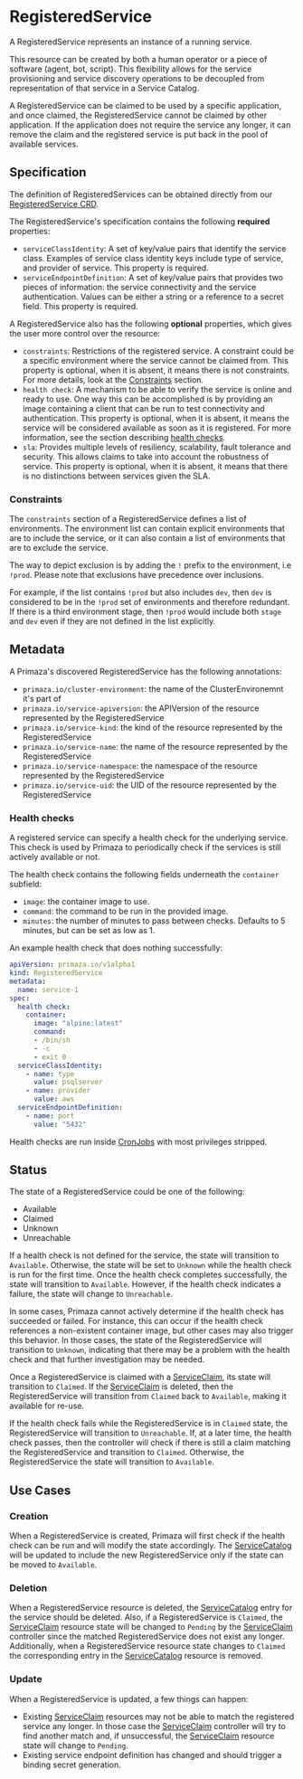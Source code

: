 # RegisteredService

A RegisteredService represents an instance of a running service.

This resource can be created by both a human operator or a piece of software (agent, bot, script).
This flexibility allows for the service provisioning and service discovery operations to be decoupled from representation of that service in a Service Catalog.

A RegisteredService can be claimed to be used by a specific application, and once claimed, the RegisteredService cannot be claimed by other application.
If the application does not require the service any longer, it can remove the claim and the registered service is put back in the pool of available services.

## Specification

The definition of RegisteredServices can be obtained directly from our [RegisteredService CRD](https://github.com/primaza/primaza/blob/main/config/crd/bases/primaza.io_registeredservices.yaml).

The RegisteredService's specification contains the following **required** properties:

- `serviceClassIdentity`: A set of key/value pairs that identify the service class.
Examples of service class identity keys include type of service, and provider of service.
This property is required.
- `serviceEndpointDefinition`: A set of key/value pairs that provides two pieces of information: the service connectivity and the service authentication.
Values can be either a string or a reference to a secret field.
This property is required.

A RegisteredService also has the following **optional** properties, which gives the user more control over the resource:

- `constraints`: Restrictions of the registered service.
  A constraint could be a specific environment where the service cannot be claimed from.
  This property is optional, when it is absent, it means there is not constraints.
  For more details, look at the [Constraints](#constraints) section.
- `health check`: A mechanism to be able to verify the service is online and ready to use.
  One way this can be accomplished is by providing an image containing a client that can be run to test connectivity and authentication.
  This property is optional, when it is absent, it means the service will be considered available as soon as it is registered.
  For more information, see the section describing [health checks](#health-checks).
- `sla`: Provides multiple levels of resiliency, scalability, fault tolerance and security.
  This allows claims to take into account the robustness of service.
  This property is optional, when it is absent, it means that there is no distinctions between services given the SLA.

### Constraints

The `constraints` section of a RegisteredService defines a list of environments.
The environment list can contain explicit environments that are to include the service, or it can also contain a list of environments that are to exclude the service.

The way to depict exclusion is by adding the `!` prefix to the environment, i.e `!prod`.
Please note that exclusions have precedence over inclusions.

For example, if the list contains `!prod` but also includes `dev`, then `dev` is considered to be in the `!prod` set of environments and therefore redundant.
If there is a third environment stage, then `!prod` would include both `stage` and `dev` even if they are not defined in the list explicitly.

## Metadata

A Primaza's discovered RegisteredService has the following annotations:

* `primaza.io/cluster-environment`: the name of the ClusterEnvironemnt it's part of
* `primaza.io/service-apiversion`: the APIVersion of the resource represented by the RegisteredService
* `primaza.io/service-kind`: the kind of the resource represented by the RegisteredService
* `primaza.io/service-name`: the name of the resource represented by the RegisteredService
* `primaza.io/service-namespace`: the namespace of the resource represented by the RegisteredService
* `primaza.io/service-uid`: the UID of the resource represented by the RegisteredService

### Health checks

A registered service can specify a health check for the underlying service.
This check is used by Primaza to periodically check if the services is still actively available or not.

The health check contains the following fields underneath the `container` subfield:
- `image`: the container image to use.
- `command`: the command to be run in the provided image.
- `minutes`: the number of minutes to pass between checks.
  Defaults to 5 minutes, but can be set as low as 1.

An example health check that does nothing successfully:
```yaml
apiVersion: primaza.io/v1alpha1
kind: RegisteredService
metadata:
  name: service-1
spec:
  health check:
    container:
      image: "alpine:latest"
      command:
      - /bin/sh
      - -c
      - exit 0
  serviceClassIdentity:
    - name: type
      value: psqlserver
    - name: provider
      value: aws
  serviceEndpointDefinition:
    - name: port
      value: "5432"
```

Health checks are run inside [CronJobs](https://kubernetes.io/docs/concepts/workloads/controllers/cron-jobs/) with most privileges stripped.

## Status

The state of a RegisteredService could be one of the following:
- Available
- Claimed
- Unknown
- Unreachable

If a health check is not defined for the service, the state will transition to `Available`.
Otherwise, the state will be set to `Unknown` while the health check is run for the first time.
Once the health check completes successfully, the state will transition to `Available`.
However, if the health check indicates a failure, the state will change to `Unreachable`.

In some cases, Primaza cannot actively determine if the health check has succeeded or failed.
For instance, this can occur if the health check references a non-existent container image, but other cases may also trigger this behavior.
In those cases, the state of the RegisteredService will transition to `Unknown`, indicating that there may be a problem with the health check and that further investigation may be needed.

Once a RegisteredService is claimed with a [ServiceClaim][ServiceClaim], its state will transition to `Claimed`.
If the [ServiceClaim][ServiceClaim] is deleted, then the RegisteredService will transition from `Claimed` back to `Available`, making it available for re-use.

If the health check fails while the RegisteredService is in `Claimed` state, the RegisteredService will transition to `Unreachable`.
If, at a later time, the health check passes, then the controller will check if there is still a claim matching the RegisteredService and transition to `Claimed`.
Otherwise, the RegisteredService the state will transition to `Available`.

## Use Cases

### Creation

When a RegisteredService is created, Primaza will first check if the health check can be run and will modify the state accordingly.
The [ServiceCatalog][ServiceCatalog] will be updated to include the new RegisteredService only if the state can be moved to `Available`.

### Deletion

When a RegisteredService resource is deleted, the [ServiceCatalog][ServiceCatalog] entry for the service should be deleted.
Also, if a RegisteredService is `Claimed`, the [ServiceClaim] resource state will be changed to `Pending` by the [ServiceClaim][ServiceClaim] controller since the matched RegisteredService does not exist any longer.
Additionally, when a RegisteredService resource state changes to `Claimed` the corresponding entry in the [ServiceCatalog][ServiceCatalog] resource is removed.

### Update

When a RegisteredService is updated, a few things can happen:
- Existing [ServiceClaim][ServiceClaim] resources may not be able to match the registered service any longer.
In those case the [ServiceClaim][ServiceClaim] controller will try to find another match and, if unsuccessful, the [ServiceClaim][ServiceClaim] resource state will change to `Pending`.
- Existing service endpoint definition has changed and should trigger a binding secret generation.

[ServiceClaim]: ./serviceclaim.md
[ServiceCatalog]: ./servicecatalog.md
